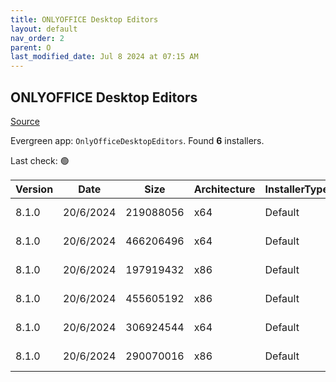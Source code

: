 ```yaml
---
title: ONLYOFFICE Desktop Editors
layout: default
nav_order: 2
parent: O
last_modified_date: Jul 8 2024 at 07:15 AM
---
```


## ONLYOFFICE Desktop Editors

[Source](https://www.onlyoffice.com/desktop.aspx)

Evergreen app: `OnlyOfficeDesktopEditors`. Found **6** installers.

Last check: 🟢

| Version | Date      | Size      | Architecture | InstallerType | Type | URI                                                                                                                                                                                                |
| ------- | --------- | --------- | ------------ | ------------- | ---- | -------------------------------------------------------------------------------------------------------------------------------------------------------------------------------------------------- |
| 8.1.0   | 20/6/2024 | 219088056 | x64          | Default       | exe  | [https://github.com/ONLYOFFICE/DesktopEditors/releases/download/v8.1.0/DesktopEditors_x64.exe](https://github.com/ONLYOFFICE/DesktopEditors/releases/download/v8.1.0/DesktopEditors_x64.exe)       |
| 8.1.0   | 20/6/2024 | 466206496 | x64          | Default       | exe  | [https://github.com/ONLYOFFICE/DesktopEditors/releases/download/v8.1.0/DesktopEditors_x64_xp.exe](https://github.com/ONLYOFFICE/DesktopEditors/releases/download/v8.1.0/DesktopEditors_x64_xp.exe) |
| 8.1.0   | 20/6/2024 | 197919432 | x86          | Default       | exe  | [https://github.com/ONLYOFFICE/DesktopEditors/releases/download/v8.1.0/DesktopEditors_x86.exe](https://github.com/ONLYOFFICE/DesktopEditors/releases/download/v8.1.0/DesktopEditors_x86.exe)       |
| 8.1.0   | 20/6/2024 | 455605192 | x86          | Default       | exe  | [https://github.com/ONLYOFFICE/DesktopEditors/releases/download/v8.1.0/DesktopEditors_x86_xp.exe](https://github.com/ONLYOFFICE/DesktopEditors/releases/download/v8.1.0/DesktopEditors_x86_xp.exe) |
| 8.1.0   | 20/6/2024 | 306924544 | x64          | Default       | msi  | [https://github.com/ONLYOFFICE/DesktopEditors/releases/download/v8.1.0/DesktopEditors_x64.msi](https://github.com/ONLYOFFICE/DesktopEditors/releases/download/v8.1.0/DesktopEditors_x64.msi)       |
| 8.1.0   | 20/6/2024 | 290070016 | x86          | Default       | msi  | [https://github.com/ONLYOFFICE/DesktopEditors/releases/download/v8.1.0/DesktopEditors_x86.msi](https://github.com/ONLYOFFICE/DesktopEditors/releases/download/v8.1.0/DesktopEditors_x86.msi)       |
